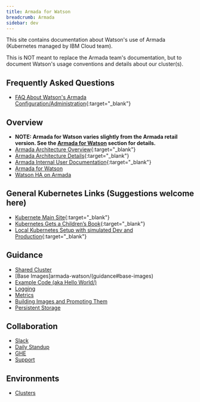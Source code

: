 ```yaml
---
title: Armada for Watson
breadcrumb: Armada
sidebar: dev
---
```

This site contains documentation about Watson's use of Armada (Kubernetes managed by IBM Cloud team).

This is NOT meant to replace the Armada team's documentation, but to document Watson's usage conventions and details about our cluster(s).

## Frequently Asked Questions

* [FAQ About Watson's Armada Configuration/Administration](https://ibm.enterprise.slack.com/files/seharris/F53KR8B6H/Frequently_Answered_Questions/){:target="_blank"}

## Overview

* **NOTE: Armada for Watson varies slightly from the Armada retail version. See the [Armada for Watson](armada-watson/) section for details.**
* [Armada Architecture Overview](https://ibm.ent.box.com/notes/112926922958){:target="_blank"}
* [Armada Architecture Details](https://github.ibm.com/alchemy-containers/armada/blob/master/architecture/architecture.md){:target="_blank"}
* [Armada Internal User Documentation](https://console.stage1.ng.bluemix.net/docs/containers/cs_internal.html){:target="_blank"}
* [Armada for Watson](armada-watson/)
* [Watson HA on Armada](armada-watson#ha)

## General Kubernetes Links (Suggestions welcome here)

* [Kubernete Main Site](https://kubernetes.io/){:target="_blank"}
* [Kubernetes Gets a Children’s Book](https://thenewstack.io/kubernetes-gets-childrens-book/){:target="_blank"}
* [Local Kubernetes Setup with simulated Dev and Production](https://thenewstack.io/tutorial-configuring-ultimate-development-environment-kubernetes/){:target="_blank"}

## Guidance

* [Shared Cluster](armada-watson/guidance)
* [Base Images]armada-watson/(guidance#base-images)
* [Example Code (aka Hello World/)](armada-watson/guidance#examples)
* [Logging](armada-watson/guidance#logging)
* [Metrics](armada-watson/guidance#metrics)
* [Building Images and Promoting Them](armada-watson/guidance#image-build-and-promotion)
* [Persistent Storage](armada-watson/guidance#persistent-storage)

## Collaboration

* [Slack](armada-watson/collaboration#slack)
* [Daily Standup](armada-watson/collaboration#daily-scrums)
* [GHE](armada-watson/collaboration#ghe-repos)
* [Support](armada-watson/collaboration#support)

## Environments

* [Clusters](armada-watson/environments/)
